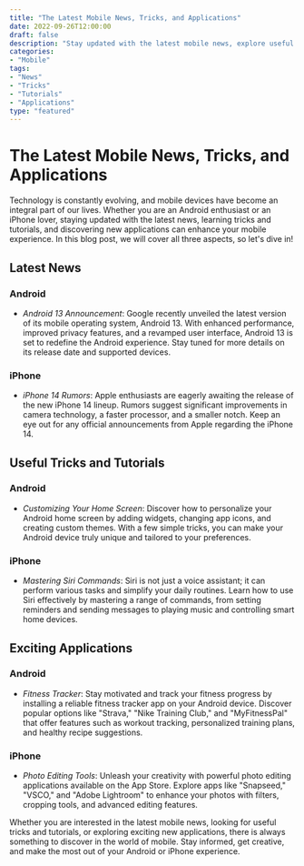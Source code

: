 ```yaml
---
title: "The Latest Mobile News, Tricks, and Applications"
date: 2022-09-26T12:00:00
draft: false
description: "Stay updated with the latest mobile news, explore useful tricks and tutorials, and discover exciting applications for your Android or iPhone."
categories:
- "Mobile"
tags:
- "News"
- "Tricks"
- "Tutorials"
- "Applications"
type: "featured"
---
```


# The Latest Mobile News, Tricks, and Applications

Technology is constantly evolving, and mobile devices have become an integral part of our lives. Whether you are an Android enthusiast or an iPhone lover, staying updated with the latest news, learning tricks and tutorials, and discovering new applications can enhance your mobile experience. In this blog post, we will cover all three aspects, so let's dive in!

## Latest News

### Android
- _Android 13 Announcement_: Google recently unveiled the latest version of its mobile operating system, Android 13. With enhanced performance, improved privacy features, and a revamped user interface, Android 13 is set to redefine the Android experience. Stay tuned for more details on its release date and supported devices.

### iPhone
- _iPhone 14 Rumors_: Apple enthusiasts are eagerly awaiting the release of the new iPhone 14 lineup. Rumors suggest significant improvements in camera technology, a faster processor, and a smaller notch. Keep an eye out for any official announcements from Apple regarding the iPhone 14.

## Useful Tricks and Tutorials

### Android
- _Customizing Your Home Screen_: Discover how to personalize your Android home screen by adding widgets, changing app icons, and creating custom themes. With a few simple tricks, you can make your Android device truly unique and tailored to your preferences.

### iPhone
- _Mastering Siri Commands_: Siri is not just a voice assistant; it can perform various tasks and simplify your daily routines. Learn how to use Siri effectively by mastering a range of commands, from setting reminders and sending messages to playing music and controlling smart home devices.

## Exciting Applications

### Android
- _Fitness Tracker_: Stay motivated and track your fitness progress by installing a reliable fitness tracker app on your Android device. Discover popular options like "Strava," "Nike Training Club," and "MyFitnessPal" that offer features such as workout tracking, personalized training plans, and healthy recipe suggestions.

### iPhone
- _Photo Editing Tools_: Unleash your creativity with powerful photo editing applications available on the App Store. Explore apps like "Snapseed," "VSCO," and "Adobe Lightroom" to enhance your photos with filters, cropping tools, and advanced editing features.

Whether you are interested in the latest mobile news, looking for useful tricks and tutorials, or exploring exciting new applications, there is always something to discover in the world of mobile. Stay informed, get creative, and make the most out of your Android or iPhone experience.
